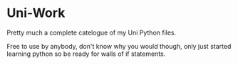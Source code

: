 # Uni-Work
Pretty much a complete catelogue of my Uni Python files.

Free to use by anybody, don't know why you would though, only just started learning python so be ready for walls of if statements.
